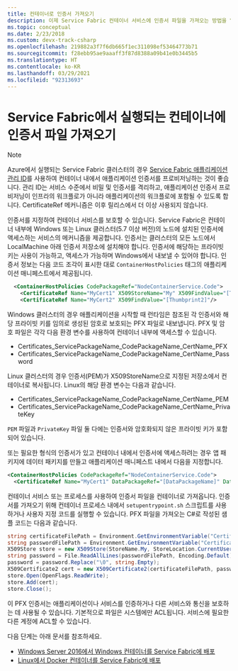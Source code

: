 ```yaml
---
title: 컨테이너로 인증서 가져오기
description: 이제 Service Fabric 컨테이너 서비스에 인증서 파일을 가져오는 방법을 알아봅니다.
ms.topic: conceptual
ms.date: 2/23/2018
ms.custom: devx-track-csharp
ms.openlocfilehash: 219882a3f7f6db665f1ec311098ef53464773b71
ms.sourcegitcommit: f28ebb95ae9aaaff3f87d8388a09b41e0b3445b5
ms.translationtype: HT
ms.contentlocale: ko-KR
ms.lasthandoff: 03/29/2021
ms.locfileid: "92313693"
---
```

# <a name="import-a-certificate-file-into-a-container-running-on-service-fabric"></a>Service Fabric에서 실행되는 컨테이너에 인증서 파일 가져오기

> [!NOTE]
> Azure에서 실행되는 Service Fabric 클러스터의 경우 [Service Fabric 애플리케이션 관리 ID](./concepts-managed-identity.md)를 사용하여 컨테이너 내에서 애플리케이션 인증서를 프로비저닝하는 것이 좋습니다. 관리 ID는 서비스 수준에서 비밀 및 인증서를 격리하고, 애플리케이션 인증서 프로비저닝이 인프라의 워크플로가 아니라 애플리케이션의 워크플로에 포함될 수 있도록 합니다. CertificateRef 메커니즘은 이후 릴리스에서 더 이상 사용되지 않습니다.

인증서를 지정하여 컨테이너 서비스를 보호할 수 있습니다. Service Fabric은 컨테이너 내부에 Windows 또는 Linux 클러스터(5.7 이상 버전)의 노드에 설치된 인증서에 액세스하는 서비스의 메커니즘을 제공합니다. 인증서는 클러스터의 모든 노드에서 LocalMachine 아래 인증서 저장소에 설치해야 합니다. 인증서에 해당하는 프라이빗 키는 사용이 가능하고, 액세스가 가능하며 Windows에서 내보낼 수 있어야 합니다. 인증서 정보는 다음 코드 조각이 표시한 대로 `ContainerHostPolicies` 태그의 애플리케이션 매니페스트에서 제공됩니다.

```xml
  <ContainerHostPolicies CodePackageRef="NodeContainerService.Code">
    <CertificateRef Name="MyCert1" X509StoreName="My" X509FindValue="[Thumbprint1]"/>
    <CertificateRef Name="MyCert2" X509FindValue="[Thumbprint2]"/>
 ```

Windows 클러스터의 경우 애플리케이션을 시작할 때 런타임은 참조된 각 인증서와 해당 프라이빗 키를 임의로 생성된 암호로 보호되는 PFX 파일로 내보냅니다. PFX 및 암호 파일은 각각 다음 환경 변수를 사용하여 컨테이너 내부에 액세스할 수 있습니다. 

* Certificates_ServicePackageName_CodePackageName_CertName_PFX
* Certificates_ServicePackageName_CodePackageName_CertName_Password

Linux 클러스터의 경우 인증서(PEM)가 X509StoreName으로 지정된 저장소에서 컨테이너로 복사됩니다. Linux의 해당 환경 변수는 다음과 같습니다.

* Certificates_ServicePackageName_CodePackageName_CertName_PEM
* Certificates_ServicePackageName_CodePackageName_CertName_PrivateKey

`PEM` 파일과 `PrivateKey` 파일 둘 다에는 인증서와 암호화되지 않은 프라이빗 키가 포함되어 있습니다.

또는 필요한 형식의 인증서가 있고 컨테이너 내에서 인증서에 액세스하려는 경우 앱 패키지에 데이터 패키지를 만들고 애플리케이션 매니페스트 내에서 다음을 지정합니다.

```xml
<ContainerHostPolicies CodePackageRef="NodeContainerService.Code">
  <CertificateRef Name="MyCert1" DataPackageRef="[DataPackageName]" DataPackageVersion="[Version]" RelativePath="[Relative Path to certificate inside DataPackage]" Password="[password]" IsPasswordEncrypted="[true/false]"/>
 ```

컨테이너 서비스 또는 프로세스를 사용하여 인증서 파일을 컨테이너로 가져옵니다. 인증서를 가져오기 위해 컨테이너 프로세스 내에서 `setupentrypoint.sh` 스크립트를 사용하거나 사용자 지정 코드를 실행할 수 있습니다. PFX 파일을 가져오는 C#로 작성된 샘플 코드는 다음과 같습니다.

```csharp
string certificateFilePath = Environment.GetEnvironmentVariable("Certificates_MyServicePackage_NodeContainerService.Code_MyCert1_PFX");
string passwordFilePath = Environment.GetEnvironmentVariable("Certificates_MyServicePackage_NodeContainerService.Code_MyCert1_Password");
X509Store store = new X509Store(StoreName.My, StoreLocation.CurrentUser);
string password = File.ReadAllLines(passwordFilePath, Encoding.Default)[0];
password = password.Replace("\0", string.Empty);
X509Certificate2 cert = new X509Certificate2(certificateFilePath, password, X509KeyStorageFlags.MachineKeySet | X509KeyStorageFlags.PersistKeySet);
store.Open(OpenFlags.ReadWrite);
store.Add(cert);
store.Close();
```
이 PFX 인증서는 애플리케이션이나 서비스를 인증하거나 다른 서비스와 통신을 보호하는 데 사용될 수 있습니다. 기본적으로 파일은 시스템에만 ACL됩니다. 서비스에 필요한 다른 계정에 ACL할 수 있습니다.

다음 단계는 아래 문서를 참조하세요.

* [Windows Server 2016에서 Windows 컨테이너를 Service Fabric에 배포](service-fabric-get-started-containers.md)
* [Linux에서 Docker 컨테이너를 Service Fabric에 배포](service-fabric-get-started-containers-linux.md)